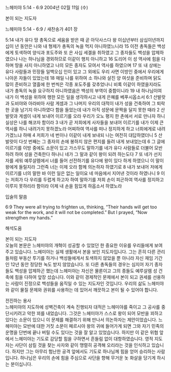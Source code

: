느헤미야 5:14 - 6:9 
2004년 02월 11일 (수)

본이 되는 지도자



느헤미야 5:14 - 6:9 / 새찬송가 401 장


5:14 내가 유다 땅 총독으로 세움을 받은 때 곧 아닥사스다 왕 이십년부터 삼십이년까지 십이 년 동안은 나와 내 형제가 총독의 녹을 먹지 아니하였느니라 15 이전 총독들은 백성에게 토색하여 양식과 포도주와 또 은 사십 세겔을 취하였고 그 종자들도 백성을 압제하였으나 나는 하나님을 경외하므로 이같이 행치 아니하고 16 도리어 이 성 역사에 힘을 다하며 땅을 사지 아니하였고 나의 모든 종자도 모여서 역사를 하였으며 17 또 내 상에는 유다 사람들과 민장들 일백오십 인이 있고 그 외에도 우리 사면 이방인 중에서 우리에게 나아온 자들이 있었는데 18 매일 나를 위하여 소 하나와 살진 양 여섯을 준비하며 닭도 많이 준비하고 열흘에 한 번씩은 각종 포도주를 갖추었나니 비록 이같이 하였을지라도 내가 총독의 녹을 요구하지 아니하였음은 백성의 부역이 중함이니라 19 내 하나님이여 내가 이 백성을 위하여 행한 모든 일을 생각하시고 내게 은혜를 베푸시옵소서 6:1 산발랏과 도비야와 아라비아 사람 게셈과 그 나머지 우리의 대적이 내가 성을 건축하여 그 퇴락한 곳을 남기지 아니하였다 함을 들었는데 내가 아직 성문에 문짝을 달지 못한 때라 2 산발랏과 게셈이 내게 보내어 이르기를 오라 우리가 오노 평지 한 촌에서 서로 만나자 하니 실상은 나를 해코자 함이라 3 내가 곧 저희에게 사자들을 보내어 이르기를 내가 이제 큰 역사를 하니 내려가지 못하겠노라 어찌하여 역사를 떠나 정지하게 하고 너희에게로 내려가겠느냐 하매 4 저희가 네 번이나 이같이 내게 보내되 나는 여전히 대답하였더니 5 산발랏이 다섯 번째는 그 종자의 손에 봉하지 않은 편지를 들려 내게 보내었는데 6 그 글에 이르기를 이방 중에도 소문이 있고 가스무도 말하기를 네가 유다 사람들로 더불어 모반하려 하여 성을 건축한다 하나니 네가 그 말과 같이 왕이 되려 하는도다 7 또 네가 선지자를 세워 예루살렘에서 너를 들어 선전하기를 유다에 왕이 있다 하게 하였으니 이 말이 왕에게 들릴지라 그런즉 너는 이제 오라 함께 의논하자 하였기로 8 내가 보내어 저에게 이르기를 너의 말한 바 이런 일은 없는 일이요 네 마음에서 지어낸 것이라 하였나니 9 이는 저희가 다 우리를 두렵게 하고자 하여 말하기를 저희 손이 피곤하여 역사를 정지하고 이루지 못하리라 함이라 이제 내 손을 힘있게 하옵소서 하였노라 

입술의 말씀 

6:9 They were all trying to frighten us, thinking, “Their hands will get too weak for the work, and it will not be completed.” But I prayed, “Now strengthen my hands.”

해석도움





본이 되는 지도자  
오늘의 본문은 느헤미야의 개혁이 성공할 수 있었던 한 중요한 이유를 우리들에게 보여주고 있습니다. 느헤미야는 실제 생활에서 본을 보인 지도자입니다. 그는 흔히 다른 관리들처럼 부동산 투기를 하거나 백성들에게서 토색하지 않았을 뿐 아니라 자신 재임 기간인 12년 동안 정당한 녹도 받지 않았습니다. 또 다른 총독들의 경우는 심지어 자기 종자들도 백성을 압제하곤 했는데 느헤미야는 자신은 물론이고 그의 종들도 예루살렘 성 건축에 힘을 다하여 앞장 섰습니다. 이와 같이 경제적인 문제에서 본이 되고 권세를 선용하는 사람이 진정으로 백성들을 움직일 수 있는 지도자인 것입니다. 우리의 삶도 느헤미야와 같이 물질 문제와 권위를 사용하는 데 있어서 깨끗하고 본이 될 수 있어야 합니다.  

전진하는 용사  
느헤미야의 지도하에 성벽건축이 계속 진행되자 대적은 느헤미야를 죽이고 그 공사를 중단시키려고 악한 꾀를 내었습니다. 그것은 느헤미야가 스스로 왕이 되어 모반을 꾀하고 있다는 소문이 있으니 이 문제를 해결하기 위해 만나서 의논하자는 제안이었습니다. 느헤미야는 모반에 대한 거짓 소문이 페르시아 왕의 귀에 들어가게 되면 그와 자기 민족의 운명을 단번에 끝나 버릴 수도 있다는 것을 잘 알고 있었습니다. 하지만 이 같은 위협 앞에서 느헤미야는 기도로 감당할 힘을 구하면서 흔들림 없이 대항하였습니다. 영적 지도자는 사단이 삼킬 것을 찾는 사자와 같이 맹렬히 공격해 오리라는 것을 인식하고 있습니다. 하지만 그는 아무리 험난한 공격 앞에서도 기도로 하나님께 힘을 얻어 승리하는 사람입니다. 하나님은 우리의 손에 힘을 주심으로 사단을  향해 무거운 놋 화살을 당기게 하시는 분이십니다.